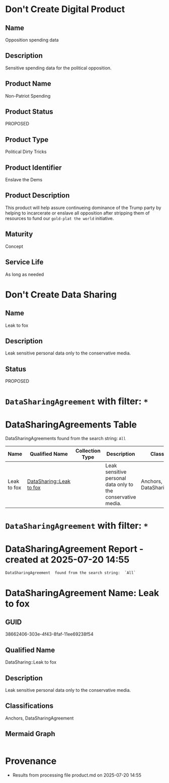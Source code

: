 

# Don't Create Digital Product
## Name
Opposition spending data
## Description
Sensitive spending data for the political opposition.
## Product Name
Non-Patriot Spending
## Product Status
PROPOSED
## Product Type
Political Dirty Tricks
## Product Identifier
Enslave the Dems
## Product Description
This product will help assure continueing dominance of the Trump party by helping to incarcerate or enslave all
opposition after stripping them of resources to fund our `gold-plat the world` initiative.
## Maturity
Concept
## Service Life
As long as needed


#  Don't Create Data Sharing
## Name
Leak to fox

## Description
Leak sensitive personal data only to the conservative media.

## Status
PROPOSED


# `DataSharingAgreement` with filter: `*`

# DataSharingAgreements Table

DataSharingAgreements found from the search string: `All`

| Name | Qualified Name | Collection Type | Description | Classifications | Members | 
|-------------|-------------|-------------|-------------|-------------|-------------|
| Leak to fox |  [DataSharing::Leak to fox](#38662406-303e-4f43-8faf-11ee69238f54)  |  | Leak sensitive personal data only to the conservative media. | Anchors, DataSharingAgreement |  | 



# `DataSharingAgreement` with filter: `*`

# DataSharingAgreement Report - created at 2025-07-20 14:55
	DataSharingAgreement  found from the search string:  `All`

<a id="38662406-303e-4f43-8faf-11ee69238f54"></a>

# DataSharingAgreement Name: Leak to fox

## GUID
38662406-303e-4f43-8faf-11ee69238f54

## Qualified Name
DataSharing::Leak to fox

## Description
Leak sensitive personal data only to the conservative media.

## Classifications
Anchors, DataSharingAgreement

## Mermaid Graph

```mermaid

```

# Provenance

* Results from processing file product.md on 2025-07-20 14:55
